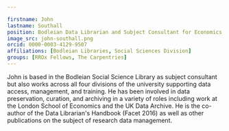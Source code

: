 ```yaml
---

firstname: John
lastname: Southall
position: Bodleian Data Librarian and Subject Consultant for Economics and Sociology
image_src: john-southall.png
orcid: 0000-0003-4129-9507
affiliations: [Bodleian Libraries, Social Sciences Division]
groups: [RROx Fellows, The Carpentries]
---
```


John is based in the Bodleian Social Science Library as subject consultant but also works across all four divisions of the university supporting data access, management, and training. He has been involved in data preservation, curation, and archiving in a variety of roles including work at the London School of Economics and the UK Data Archive. He is the co-author of the Data Librarian's Handbook (Facet 2016) as well as other publications on the subject of research data management.
